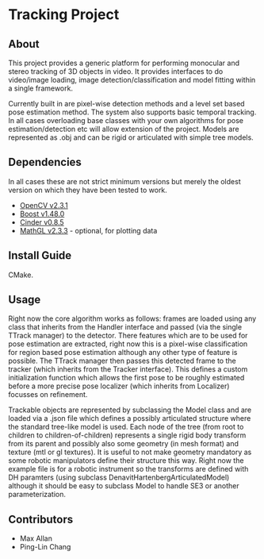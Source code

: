Tracking Project
================

About
-----

This project provides a generic platform for performing monocular and stereo
tracking of 3D objects in video. It provides interfaces to do video/image loading,
image detection/classification and model fitting within a single framework. 

Currently built in are pixel-wise detection methods and a level set based pose estimation method. The system 
also supports basic temporal tracking. In all cases overloading base classes with your own algorithms for pose 
estimation/detection etc will allow extension of the project. Models are represented as .obj and can be rigid or articulated with 
simple tree models.

Dependencies
------------

In all cases these are not strict minimum versions but merely the oldest version on which they have been tested to work.

* [OpenCV v2.3.1](http://opencv.org/downloads.html) 
* [Boost v1.48.0](http://www.boost.org/users/download/)
* [Cinder v0.8.5](https://github.com/cinder/Cinder)
* [MathGL v2.3.3](http://mathgl.sourceforge.net/doc_en/Main.html) - optional, for plotting data

Install Guide
-------------

CMake.


Usage
-----

Right now the core algorithm works as follows: frames are loaded using any class that inherits from the Handler interface and passed (via the single TTrack manager) to the detector. There features which are to be used for pose estimation are extracted, right now this is a pixel-wise classification for region based pose estimation although any other type of feature is possible. The TTrack manager then passes this detected frame to the tracker (which inherits from the Tracker interface). This defines a custom initialization function which allows the first pose to be roughly estimated before a more precise pose localizer (which inherits from Localizer) focusses on refinement. 

Trackable objects are represented by subclassing the Model class and are loaded via a .json file which defines a possibly articulated structure where the standard tree-like model is used. Each node of the tree (from root to children to children-of-children) represents a single rigid body transform from its parent and possibly also some geometry (in mesh format) and texture (mtl or gl textures). It is useful to not make geometry mandatory as some robotic manipulators define their structure this way. Right now the example file is for a robotic instrument so the transforms are defined with DH paramters (using subclass DenavitHartenbergArticulatedModel) although it should be easy to subclass Model to handle SE3 or another parameterization.

Contributors
------------

* Max Allan
* Ping-Lin Chang
